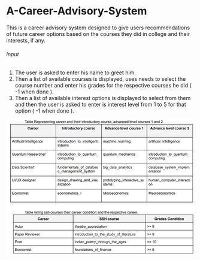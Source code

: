 # A-Career-Advisory-System
This is a career advisory system designed to give users recommendations of future career options based on the courses they did in college and their interests, if any.

###### Input
1. The user is asked to enter his name to greet him.
2. Then a list of available courses is displayed, uses needs to select the course number and enter his grades
for the respective courses he did ( -1 when done ).
3. Then a list of available interest options is displayed to select from them and then the user is asked to enter is interest level from 1 to 5 for that option ( -1 when done ).

![alt text](https://github.com/mojitosharma/A-Career-Advisory-System/blob/main/Image.png?raw=true)
